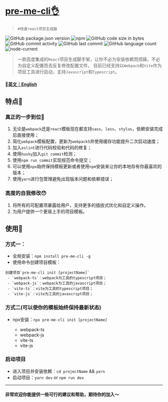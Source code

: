 # [pre-me-cli👌](https://github.com/baiziyu-fe/pre-me-cli)  

> `#快速react项目生成器`

![GitHub package.json version](https://img.shields.io/github/package-json/v/baiziyu-fe/pre-me-cli) ![npm](https://img.shields.io/npm/dw/pre-me-cli) ![GitHub code size in bytes](https://img.shields.io/github/languages/code-size/baiziyu-fe/pre-me-cli) ![GitHub commit activity](https://img.shields.io/github/commit-activity/w/baiziyu-fe/pre-me-cli) ![GitHub last commit](https://img.shields.io/github/last-commit/baiziyu-fe/pre-me-cli) ![GitHub language count](https://img.shields.io/github/languages/count/baiziyu-fe/pre-me-cli) ![node-current](https://img.shields.io/node/v/react)


> 一款高度集成的`React`项目生成脚手架，让你不必为安装依赖而烦躁，不必为自定义配置而去反复修改配置文件。
> 目前已经支持以`Webpack`和`Vite`作为项目工具进行启动，支持`Javascript`和`Typescript`。

#### 📎[英文｜English](./README.md)

## 特点🎉

### 真正的一步到位👏

1. 无论是`webpack`还是`react`模板现在都支持`sass`、`less`、`stylus`，依赖安装完成后直接使用；
3. 简化`webpack`模板配置，更新为`webpack5`并使用缓存功能提升二次启动速度；
4. 加入`eslint`进行代码校验和代码的修复；
5. 使用`husky`加入`git commit`检测；
6. 使用`npm run commit`实现规范命令提交；
7. 可以使用`npx`始终保持模板更新或者使用`npm`安装来让你的本地存有你最喜欢的版本；
8. 使用`yarn`进行包管理避免出现版本问题和依赖错误；

### 高度的自我修改😯

1. 将所有的可配置项暴露给用户，支持更多的插拔式优化和自定义操作。
2. 为用户提供一个更易上手的项目模板。

## 使用🔧

### 方式一：

   - 全局安装：`npm install pre-me-cli -g`
   - 使用命令创建项目模板：

    创建项目`pre-me-cli init [projectName]`
     - `webpack-ts`：webpack为工具的typescript项目；
     - `webpack-js`：webpack为工具的javascript项目；
     - `vite-ts`：vite为工具的typescript项目；
     - `vite-js`：vite为工具的javascript项目；

### 方式二(可以使你的模板始终保持最新状态)

  - npx安装：`npx pre-me-cli init [projectName]`

     - webpack-ts
     - webpack-js
     - vite-ts
     - vite-js

### 启动项目

- 进入项目并安装依赖：`cd projectName` && `yarn`
- 启动项目：`yarn dev` or `npm run dev`

---

#### 非常欢迎你能提供一些可行的建议和帮助，期待你的加入～
